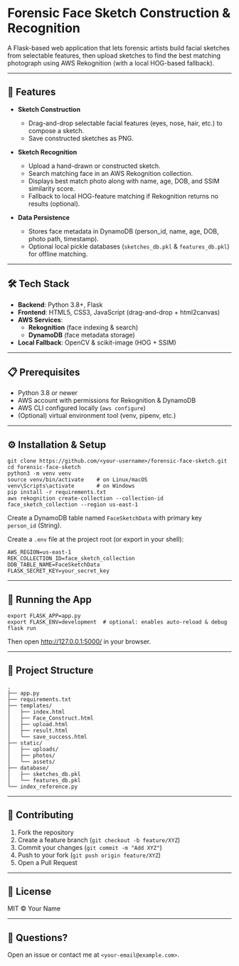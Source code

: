 # Forensic Face Sketch Construction & Recognition

A Flask-based web application that lets forensic artists build facial sketches from selectable features, then upload sketches to find the best matching photograph using AWS Rekognition (with a local HOG-based fallback).

---

## 🚀 Features

- **Sketch Construction**  
  - Drag-and-drop selectable facial features (eyes, nose, hair, etc.) to compose a sketch.  
  - Save constructed sketches as PNG.

- **Sketch Recognition**  
  - Upload a hand-drawn or constructed sketch.  
  - Search matching face in an AWS Rekognition collection.  
  - Displays best match photo along with name, age, DOB, and SSIM similarity score.  
  - Fallback to local HOG-feature matching if Rekognition returns no results (optional).

- **Data Persistence**  
  - Stores face metadata in DynamoDB (person_id, name, age, DOB, photo path, timestamp).  
  - Optional local pickle databases (`sketches_db.pkl` & `features_db.pkl`) for offline matching.

---

## 🛠 Tech Stack

- **Backend**: Python 3.8+, Flask  
- **Frontend**: HTML5, CSS3, JavaScript (drag-and-drop + html2canvas)  
- **AWS Services**:  
  - **Rekognition** (face indexing & search)  
  - **DynamoDB** (face metadata storage)  
- **Local Fallback**: OpenCV & scikit-image (HOG + SSIM)

---

## 📋 Prerequisites

- Python 3.8 or newer  
- AWS account with permissions for Rekognition & DynamoDB  
- AWS CLI configured locally (`aws configure`)  
- (Optional) virtual environment tool (venv, pipenv, etc.)

---

## ⚙️ Installation & Setup

    git clone https://github.com/<your-username>/forensic-face-sketch.git
    cd forensic-face-sketch
    python3 -m venv venv
    source venv/bin/activate    # on Linux/macOS
    venv\Scripts\activate       # on Windows
    pip install -r requirements.txt
    aws rekognition create-collection --collection-id face_sketch_collection --region us-east-1

Create a DynamoDB table named `FaceSketchData` with primary key `person_id` (String).

Create a `.env` file at the project root (or export in your shell):

    AWS_REGION=us-east-1
    REK_COLLECTION_ID=face_sketch_collection
    DDB_TABLE_NAME=FaceSketchData
    FLASK_SECRET_KEY=your_secret_key

---

## 🚀 Running the App

    export FLASK_APP=app.py
    export FLASK_ENV=development  # optional: enables auto-reload & debug
    flask run

Then open http://127.0.0.1:5000/ in your browser.

---

## 📂 Project Structure

    .
    ├── app.py
    ├── requirements.txt
    ├── templates/
    │   ├── index.html
    │   ├── Face_Construct.html
    │   ├── upload.html
    │   ├── result.html
    │   └── save_success.html
    ├── static/
    │   ├── uploads/
    │   ├── photos/
    │   └── assets/
    ├── database/
    │   ├── sketches_db.pkl
    │   └── features_db.pkl
    └── index_reference.py

---

## 🤝 Contributing

1. Fork the repository  
2. Create a feature branch (`git checkout -b feature/XYZ`)  
3. Commit your changes (`git commit -m "Add XYZ"`)  
4. Push to your fork (`git push origin feature/XYZ`)  
5. Open a Pull Request  

---

## 📜 License

MIT © Your Name

---

## 🙋‍ Questions?

Open an issue or contact me at `<your-email@example.com>`.
